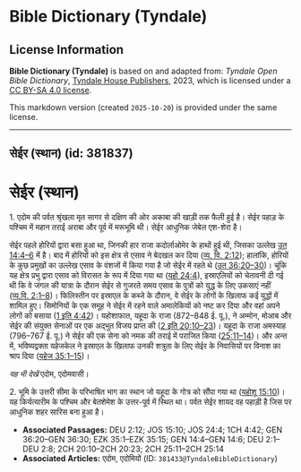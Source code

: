 # Bible Dictionary (Tyndale)

## License Information

**Bible Dictionary (Tyndale)** is based on and adapted from: _Tyndale Open Bible Dictionary_, [Tyndale House Publishers](https://tyndaleopenresources.com/), 2023, which is licensed under a [CC BY-SA 4.0 license](https://creativecommons.org/licenses/by-sa/4.0/legalcode.en).

This markdown version (created `2025-10-20`) is provided under the same license.



--------------------------------

## सेईर (स्थान) (id: 381837)

सेईर (स्थान)
============

1\. एदोम की पर्वत श्रृंखला मृत सागर से दक्षिण की ओर अकाबा की खाड़ी तक फैली हुई है। सेईर पहाड़ के पश्चिम में महान तराई अराबा और पूर्व में मरूभूमि थी। सेईर आधुनिक जेबेल एश\-शेरा है।

सेईर पहले होरियों द्वारा बसा हुआ था, जिनकी हार राजा कदोर्लाओमेर के हाथों हुई थी, जिसका उल्लेख [उत 14:4–6](https://ref.ly/Gen14:4-Gen14:6) में है। बाद में होरियों को इस क्षेत्र से एसाव ने बेदखल कर दिया ([व्य. वि. 2:12](https://ref.ly/Deut2:12)); हालांकि, होरियों के कुछ प्रमुखों का उल्लेख एसाव के वंशजों में किया गया है जो सेईर में रहते थे ([उत 36:20–30](https://ref.ly/Gen36:20-Gen36:30))। चूंकि यह क्षेत्र प्रभु द्वारा एसाव को विरासत के रूप में दिया गया था ([यहो 24:4](https://ref.ly/Josh24:4)), इस्राएलियों को चेतावनी दी गई थी कि वे जंगल की यात्रा के दौरान सेईर से गुजरते समय एसाव के पुत्रों को युद्ध के लिए उकसाएं नहीं ([व्य.वि. 2:1–8](https://ref.ly/Deut2:1-Deut2:8))। फिलिस्तीन पर इस्राएल के कब्जे के दौरान, वे सेईर के लोगों के खिलाफ कई युद्धों में शामिल हुए। सिमोनियों के एक समूह ने सेईर में रहने वाले अमालेकियों को नष्ट कर दिया और वहां अपने लोगों को बसाया ([1 इति 4:42](https://ref.ly/1Chr4:42))। यहोशाफात, यहूदा के राजा (872–848 ई. पू.), ने अम्मोन, मोआब और सेईर की संयुक्त सेनाओं पर एक अद्भुत विजय प्राप्त की ([2 इति 20:10–23](https://ref.ly/2Chr20:10-2Chr20:23))। यहूदा के राजा अमस्याह (796–767 ई. पू.) ने सेईर की एक सेना को नमक की तराई में पराजित किया ([25:11–14](https://ref.ly/2Chr25:11-2Chr25:14))। और अन्त में, भविष्यद्वक्ता यहेजकेल ने इस्राएल के खिलाफ उनकी शत्रुता के लिए सेईर के निवासियों पर विनाश का श्राप दिया ([यहेज 35:1–15](https://ref.ly/Ezek35:1-Ezek35:15))।

*यह भी देखें* एदोम, एदोमवासी।

2\. भूमि के उत्तरी सीमा के परिभाषित भाग का स्थान जो यहूदा के गोत्र को सौंपा गया था ([यहोशू 15:10](https://ref.ly/Josh15:10))। यह किर्यत्यारीम के पश्चिम और बेतशेमेश के उत्तर\-पूर्व में स्थित था। पर्वत सेईर शायद वह पहाड़ी है जिस पर आधुनिक शहर सारिस बना हुआ है।

* **Associated Passages:** DEU 2:12; JOS 15:10; JOS 24:4; 1CH 4:42; GEN 36:20–GEN 36:30; EZK 35:1–EZK 35:15; GEN 14:4–GEN 14:6; DEU 2:1–DEU 2:8; 2CH 20:10–2CH 20:23; 2CH 25:11–2CH 25:14
* **Associated Articles:** एदोम, एदोमियों (ID: `381433@TyndaleBibleDictionary`)

